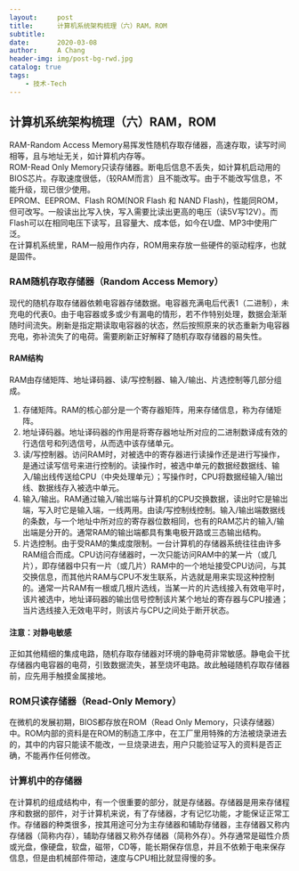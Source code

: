 ```yaml
---
layout:     post
title:      计算机系统架构梳理（六）RAM，ROM
subtitle:   
date:       2020-03-08
author:     A Chang
header-img: img/post-bg-rwd.jpg
catalog: true
tags:
    - 技术-Tech
---
```


## 计算机系统架构梳理（六）RAM，ROM

RAM-Random Access Memory易挥发性随机存取存储器，高速存取，读写时间相等，且与地址无关，如计算机内存等。  
ROM-Read Only Memory只读存储器。断电后信息不丢失，如计算机启动用的BIOS芯片。存取速度很低，（较RAM而言）且不能改写。由于不能改写信息，不能升级，现已很少使用。  
EPROM、EEPROM、Flash ROM(NOR Flash 和 NAND Flash)，性能同ROM，但可改写。一般读出比写入快，写入需要比读出更高的电压（读5V写12V）。而Flash可以在相同电压下读写，且容量大、成本低，如今在U盘、MP3中使用广泛。  
在计算机系统里，RAM一般用作内存，ROM用来存放一些硬件的驱动程序，也就是固件。

### RAM随机存取存储器（Random Access Memory）

现代的随机存取存储器依赖电容器存储数据。电容器充满电后代表1（二进制），未充电的代表0。由于电容器或多或少有漏电的情形，若不作特别处理，数据会渐渐随时间流失。刷新是指定期读取电容器的状态，然后按照原来的状态重新为电容器充电，弥补流失了的电荷。需要刷新正好解释了随机存取存储器的易失性。

#### RAM结构

RAM由存储矩阵、地址译码器、读/写控制器、输入/输出、片选控制等几部分组成。

1. 存储矩阵。RAM的核心部分是一个寄存器矩阵，用来存储信息，称为存储矩阵。
2. 地址译码器。地址译码器的作用是将寄存器地址所对应的二进制数译成有效的行选信号和列选信号，从而选中该存储单元。
3. 读/写控制器。访问RAM时，对被选中的寄存器进行读操作还是进行写操作，是通过读写信号来进行控制的。读操作时，被选中单元的数据经数据线、输入/输出线传送给CPU（中央处理单元）；写操作时，CPU将数据经输入/输岀线、数据线存入被选中单元。
4. 输入/输出。RAM通过输入/输岀端与计算机的CPU交换数据，读出时它是输岀端，写入时它是输入端，一线两用。由读/写控制线控制。输入/输出端数据线的条数，与一个地址中所对应的寄存器位数相同，也有的RAM芯片的输入/输出端是分开的。通常RAM的输出端都具有集电极开路或三态输出结构。
5. 片选控制。由于受RAM的集成度限制。一台计算机的存储器系统往往由许多RAM组合而成。CPU访问存储器时，一次只能访问RAM中的某一片（或几片），即存储器中只有一片（或几片）RAM中的一个地址接受CPU访问，与其交换信息，而其他片RAM与CPU不发生联系，片选就是用来实现这种控制的。通常一片RAM有一根或几根片选线，当某一片的片选线接入有效电平时，该片被选中，地址译码器的输出信号控制该片某个地址的寄存器与CPU接通；当片选线接入无效电平时，则该片与CPU之间处于断开状态。

#### 注意：对静电敏感

正如其他精细的集成电路，随机存取存储器对环境的静电荷非常敏感。静电会干扰存储器内电容器的电荷，引致数据流失，甚至烧坏电路。故此触碰随机存取存储器前，应先用手触摸金属接地。

### ROM只读存储器（Read-Only Memory）

在微机的发展初期，BIOS都存放在ROM（Read Only Memory，只读存储器）中。ROM内部的资料是在ROM的制造工序中，在工厂里用特殊的方法被烧录进去的，其中的内容只能读不能改，一旦烧录进去，用户只能验证写入的资料是否正确，不能再作任何修改。

### 计算机中的存储器

在计算机的组成结构中，有一个很重要的部分，就是存储器。存储器是用来存储程序和数据的部件，对于计算机来说，有了存储器，才有记忆功能，才能保证正常工作。存储器的种类很多，按其用途可分为主存储器和辅助存储器，主存储器又称内存储器（简称内存），辅助存储器又称外存储器（简称外存）。外存通常是磁性介质或光盘，像硬盘，软盘，磁带，CD等，能长期保存信息，并且不依赖于电来保存信息，但是由机械部件带动，速度与CPU相比就显得慢的多。